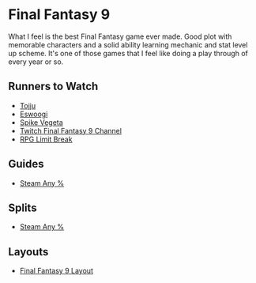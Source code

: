 # Final Fantasy 9

What I feel is the best Final Fantasy game ever made. Good plot with memorable
characters and a solid ability learning mechanic and stat level up scheme. It's
one of those games that I feel like doing a play through of every year or so.

## Runners to Watch

  * [Tojju][1]
  * [Eswoogi][2]
  * [Spike Vegeta][3]
  * [Twitch Final Fantasy 9 Channel][4]
  * [RPG Limit Break][5]

## Guides

  * [Steam Any %][6]

## Splits

  * [Steam Any %][7]

## Layouts

  * [Final Fantasy 9 Layout][8]

[1]: https://www.twitch.tv/tojju
[2]: https://www.twitch.tv/eswoogi
[3]: https://www.twitch.tv/spikevegeta
[4]: https://www.twitch.tv/directory/game/Final%20Fantasy%20IX
[5]: https://www.twitch.tv/rpglimitbreak
[6]: ./Guides/Any%25.md
[7]: ./Splits/Final_Fantasy_9_PC_Any%25.lss
[8]: ./Layouts/Final_Fantasy_9.lsl

